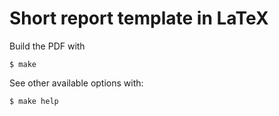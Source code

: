 # Short report template in LaTeX

Build the PDF with
```
$ make
```

See other available options with:
```
$ make help
```
